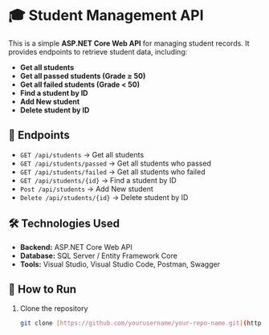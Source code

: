 # 🎓 Student Management API

This is a simple **ASP.NET Core Web API** for managing student records. It provides endpoints to retrieve student data, including:  
- **Get all students**  
- **Get all passed students (Grade ≥ 50)**  
- **Get all failed students (Grade < 50)**  
- **Find a student by ID**
- **Add New student**
-  **Delete student by ID** 

## 🚀 Endpoints

- `GET /api/students` → Get all students  
- `GET /api/students/passed` → Get all students who passed  
- `GET /api/students/failed` → Get all students who failed  
- `GET /api/students/{id}` → Find a student by ID  
- `Post /api/students` → Add New student 
- `Delete /api/students/{id}` → Delete student by ID  


## 🛠 Technologies Used
- **Backend:** ASP.NET Core Web API  
- **Database:** SQL Server / Entity Framework Core  
- **Tools:** Visual Studio, Visual Studio Code, Postman, Swagger  

## 📌 How to Run
1. Clone the repository  
   ```bash
   git clone [https://github.com/yourusername/your-repo-name.git](https://github.com/mohammedabdelaleem/FirstFullStackTestApp)
